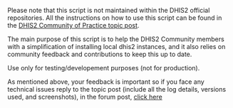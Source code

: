 Please note that this script is not maintained within the DHIS2 official repositories. All the instructions on how to use this script can be found in the [DHIS2 Community of Practice topic post]().

The main purpose of this script is to help the DHIS2 Community members with a simplification of installing local dhis2 instances, and it also relies on community feedback and contributions to keep this up to date.

Use only for testing/developement purposes (not for production).

As mentioned above, your feedback is important so if you face any technical issues reply to the topic post (include all the log details, versions used, and screenshots), in the forum post, [click here]()
